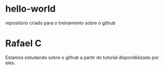 # hello-world
repositório criado para o treinamento sobre o github
# Rafael C
Estamos estudando sobre o github a partir do tutorial disponibilizado por eles.
